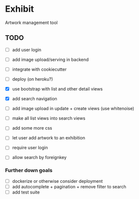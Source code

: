 # Exhibit

Artwork management tool

## TODO

- [ ] add user login
- [ ] add image upload/serving in backend
- [ ] integrate with cookiecutter
- [ ] deploy (on heroku?)


- [X] use bootstrap with list and other detail views
- [X] add search navigation
- [ ] add image upload in update + create views (use whitenoise)
- [ ] make all list views into search views
- [ ] add some more css
- [ ] let user add artwork to an exhibition
- [ ] require user login
- [ ] allow search by foreignkey

### Further down goals

- [ ] dockerize or otherwise consider deployment
- [ ] add autocomplete + pagination + remove filter to search
- [ ] add test suite
